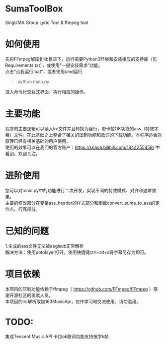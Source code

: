 # SumaToolBox
SingUMA Group Lyric Tool &amp; ffmpeg tool


# 如何使用  
先将FFmpeg解压到lib目录下，运行需要Python3环境和安装相应的支持库（见Requirements.txt），或使用“一键安装需求”功能。  
点击“点我运行.bat”，或者使用cmd运行  
> python main.py  
> 
进入命令行交互式界面，执行相应的操作。  

# 主要功能
程序的主要逻辑可以读入lrc文件并且转换为竖行，带卡拉OK功能的ass（特效字幕）文件。在此基础之上整合了相关的压制功能和歌词的下载功能。本程序适合对原理已经有相关基础的用户使用。  
使用的效果可以在我们的官方账户：https://space.bilibili.com/1844255459/ 中看到，欢迎关注。  

# 进阶使用
您可以对main.py中的功能进行二次开发，实现不同的特效模式、对齐和遮罩效果。  
主要的修改部分在变量ass_header的样式部分和函数convert_suma_to_ass的定位点、行高部分。  

# 已知的问题
1.生成的ass文件无法被aegisub正常解析  
解决方法：使用potplayer打开，使用快捷键ctrl+alt+s将字幕另存为即可。  

# 项目依赖
本项目的压制功能依赖于ffmpeg（ https://github.com/FFmpeg/FFmpeg ）感谢开源社区的贡献人员。  
本项目的lrc解析取自163MusicApi，仅作学习和交流使用，请勿滥用。  

# TODO:
集成Tencent Music API
卡拉ok歌词功能支持按字k帧
